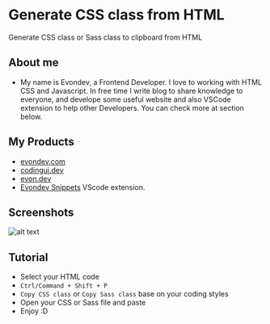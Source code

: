 # Generate CSS class from HTML

Generate CSS class or Sass class to clipboard from HTML

## About me

- My name is Evondev, a Frontend Developer. I love to working with HTML CSS and Javascript. In free time I write blog to share knowledge to everyone, and develope some useful website and also VSCode extension to help other Developers. You can check more at section below.

## My Products

- [evondev.com](https://evondev.com)
- [codingui.dev](https://codingui.dev)
- [evon.dev](https://evon.dev)
- [Evondev Snippets](https://marketplace.visualstudio.com/items?itemName=evondev.evondev-snippets&ssr=false) VScode extension.

## Screenshots

![alt text](./screenshots/css1.png "Logo Title Text 1")

## Tutorial

- Select your HTML code
- `Ctrl/Command + Shift + P`
- `Copy CSS class` or `Copy Sass class` base on your coding styles
- Open your CSS or Sass file and paste
- Enjoy :D
